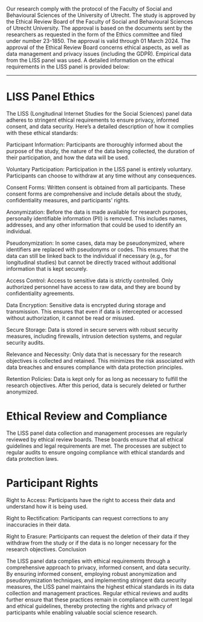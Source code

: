 Our research comply with the protocol of the Faculty of Social and Behavioural Sciences of the University of Utrecht.  The study is approved by the Ethical Review Board of the Faculty of Social and Behavioural Sciences of Utrecht University. The approval is based on the documents sent by the researchers as requested in the form of the Ethics committee and filed under number 23-1850. The approval is valid through 01 March 2024. The approval of the Ethical Review Board concerns ethical aspects, as well as data management and privacy issues (including the GDPR). Empirical data from the LISS panel was used. A detailed information on the ethical requirements in the LISS panel is provided below:
_____

# LISS Panel Ethics

The LISS (Longitudinal Internet Studies for the Social Sciences) panel data adheres to stringent ethical requirements to ensure privacy, informed consent, and data security.  Here’s a detailed description of how it complies with these ethical standards:


Participant Information: Participants are thoroughly informed about the purpose of the study, the nature of the data being collected, the duration of their participation, and how the data will be used.

Voluntary Participation: Participation in the LISS panel is entirely voluntary. Participants can choose to withdraw at any time without any consequences.

Consent Forms: Written consent is obtained from all participants. These consent forms are comprehensive and include details about the study, confidentiality measures, and participants' rights.

Anonymization: Before the data is made available for research purposes, personally identifiable information (PII) is removed. This includes names, addresses, and any other information that could be used to identify an individual.

Pseudonymization: In some cases, data may be pseudonymized, where identifiers are replaced with pseudonyms or codes. This ensures that the data can still be linked back to the individual if necessary (e.g., for longitudinal studies) but cannot be directly traced without additional information that is kept securely.

Access Control: Access to sensitive data is strictly controlled. Only authorized personnel have access to raw data, and they are bound by confidentiality agreements.

Data Encryption: Sensitive data is encrypted during storage and transmission. This ensures that even if data is intercepted or accessed without authorization, it cannot be read or misused.

Secure Storage: Data is stored in secure servers with robust security measures, including firewalls, intrusion detection systems, and regular security audits.

Relevance and Necessity: Only data that is necessary for the research objectives is collected and retained. This minimizes the risk associated with data breaches and ensures compliance with data protection principles.

Retention Policies: Data is kept only for as long as necessary to fulfill the research objectives. After this period, data is securely deleted or further anonymized.

# Ethical Review and Compliance

The LISS panel data collection and management processes are regularly reviewed by ethical review boards. These boards ensure that all ethical guidelines and legal requirements are met. The processes are subject to regular audits to ensure ongoing compliance with ethical standards and data protection laws.

# Participant Rights

Right to Access: Participants have the right to access their data and understand how it is being used.

Right to Rectification: Participants can request corrections to any inaccuracies in their data.

Right to Erasure: Participants can request the deletion of their data if they withdraw from the study or if the data is no longer necessary for the research objectives.
Conclusion

The LISS panel data complies with ethical requirements through a comprehensive approach to privacy, informed consent, and data security. By ensuring informed consent, employing robust anonymization and pseudonymization techniques, and implementing stringent data security measures, the LISS panel maintains the highest ethical standards in its data collection and management practices. Regular ethical reviews and audits further ensure that these practices remain in compliance with current legal and ethical guidelines, thereby protecting the rights and privacy of participants while enabling valuable social science research.
